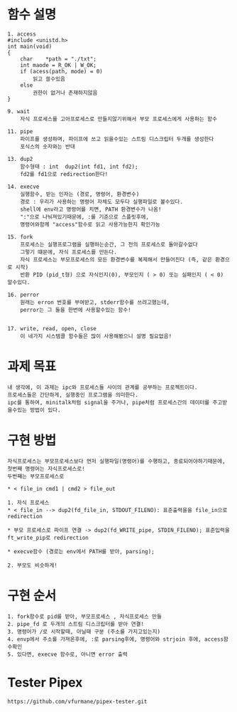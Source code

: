 # 함수 설명

	1. access
	#include <unistd.h>
	int	main(void)
	{
		char	*path = "./txt";
		int	maode = R_OK | W_OK;
		if (acess(path, mode) = 0)
			읽고 쓸수있음
		else
			권한이 없거나 존재하지않음
	}

	9. wait
		자식 프로세스를 고아프로세스로 만들지않기위해서 부모 프로세스에게 사용하는 함수

	11. pipe
		파이프를 생성하며, 파이프에 쓰고 읽을수있는 스트림 디스크립터 두개를 생성한다
		포식스의 숫자와는 반대
	
	13. dup2
		함수형태 : int	dup2(int fd1, int fd2);
		fd2를 fd1으로 redirection한다!
	
	14. execve
		실행함수, 받는 인자는 (경로, 명령어, 환경변수)
		경로 : 우리가 사용하는 명령어 자체도 모두다 실행파일로 볼수있다.
		shell에 env라고 명령어를 치면, PATH 환경변수가 나옴!
		":"으로 나눠져있기때문에, :를 기준으로 스플릿후에,
		명령어와함께 "access"함수로 읽고 사용가능한지 확인가능
	
	15. fork
		프로세스는 실행프로그램을 실행하는순간, 그 전의 프로세스로 돌아갈수없다
		그렇기 떄문에, 자식 프로세스를 만든다.
		자식 프로세스는 부모프로세스의 모든 환경변수를 복제해서 만들어진다 (즉, 같은 환경으로 시작)
		반환 PID (pid_t형) 으로 자식인지(0), 부모인지 ( > 0) 또는 실패인지 ( < 0) 알수있다.
	
	16. perror
		원래는 erron 번호를 부여받고, stderr함수를 쓰려고했는데,
		perror는 그 둘을 한번에 사용할수있는 함수!
	
	
	17. write, read, open, close
		이 네가지 시스템콜 함수들은 많이 사용해봤으니 설명 필요없음!
	
	
# 과제 목표
	내 생각에, 이 과제는 ipc와 프로세스들 사이의 관계를 공부하는 프로젝트이다.
	프로세스들은 간단하게, 실행중인 프로그램을 의미한다.
	ipc를 통하여, minitalk처럼 signal을 주거나, pipe처럼 프로세스간의 데이터를 주고받을수있는 방법이 있다.

# 구현 방법
	자식프로세스는 부모프로세스보다 먼저 실행파일(명령어)를 수행하고, 종료되어야하기때문에, 첫번째 명령어는 자식프로세스로!
	두번쨰는 부모프로세스로

	* < file_in cmd1 | cmd2 > file_out

	1. 자식 프로세스
	* < file_in --> dup2(fd_file_in, STDOUT_FILENO): 표준출력을을 file_in으로 redirection
	
	* 부모 프로세스로 파이프 연결 -> dup2(fd_WRITE_pipe, STDIN_FILENO); 표준입력을 ft_write_pip로 redirection
	
	* execve함수 (경로는 env에서 PATH를 받아, parsing);

	2. 부모도 비슷하게!

# 구현 순서

	1. fork함수로 pid를 받아, 부모프로세스 , 자식프로세스 만들
	2. pipe_fd 로 두개의 스트림 디스크립터를 받아 연결!
	3. 명령어가 /로 시작할때, 아닐때 구분 (주소를 가지고있는지)
	4. envp에서 주소를 가져온후에, :로 parsing후에, 명령어와 strjoin 후에, access함수확인
	5. 있다면, execve 함수로, 아니면 error 출력

# Tester Pipex
	https://github.com/vfurmane/pipex-tester.git
